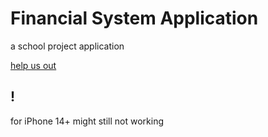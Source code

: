 # Financial System Application

a school project application

[help us out](https://chat.whatsapp.com/GEcdvcHhm9T3ndRnh1bGkH)

## !

for iPhone 14+ might still not working